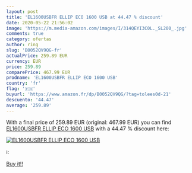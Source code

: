 ```yaml
---
layout: post
title: 'EL1600USBFR ELLIP ECO 1600 USB at 44.47 % discount'
date: 2020-05-22 21:56:02
image: 'https://m.media-amazon.com/images/I/314QEYI3C0L._SL200_.jpg'
comments: true
category: ofertas
author: ring
slug: 'B0052QV9QG-fr'
actualPrice: 259.89 EUR
currency: EUR
price: 259.89
comparePrice: 467.99 EUR
prodname: 'EL1600USBFR ELLIP ECO 1600 USB'
country: 'fr'
flag: '🇫🇷'
buyurl: 'https://www.amazon.fr/dp/B0052QV9QG/?tag=tolees0d-21'
descuento: '44.47'
average: '259.89'
---
```


With a final price of 259.89 EUR (original: 467.99 EUR) you can find [EL1600USBFR ELLIP ECO 1600 USB](https://www.amazon.fr/dp/B0052QV9QG/?tag=tolees0d-21) with a  44.47 % discount here:

[![EL1600USBFR ELLIP ECO 1600 USB](https://m.media-amazon.com/images/I/314QEYI3C0L._SL200_.jpg)](https://www.amazon.fr/dp/B0052QV9QG/?tag=tolees0d-21)

ℹ️:


[Buy it!!](https://www.amazon.fr/dp/B0052QV9QG/?tag=tolees0d-21)

